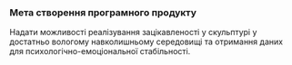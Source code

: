 ### Мета створення програмного продукту

Надати можливості реалізування зацікавленості у скульптурі у достатньо вологому навколишньому середовищі та отримання даних для психологічно-емоціональної стабільності.
